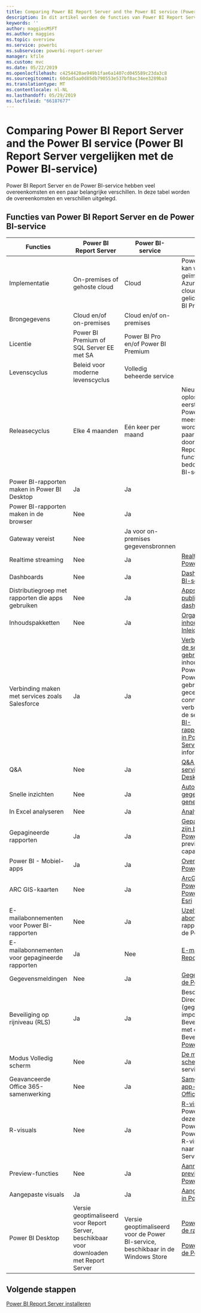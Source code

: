 ```yaml
---
title: Comparing Power BI Report Server and the Power BI service (Power BI Report Server vergelijken met de Power BI-service)
description: In dit artikel worden de functies van Power BI Report Server en de Power BI-service vergeleken.
keywords: ''
author: maggiesMSFT
ms.author: maggies
ms.topic: overview
ms.service: powerbi
ms.subservice: powerbi-report-server
manager: kfile
ms.custom: mvc
ms.date: 05/22/2019
ms.openlocfilehash: c4254420ae949b1fae6a1407cd045589c23da3c8
ms.sourcegitcommit: 60dad5aa0d85db790553e537bf8ac34ee3289ba3
ms.translationtype: MT
ms.contentlocale: nl-NL
ms.lasthandoff: 05/29/2019
ms.locfileid: "66187677"
---
```

# <a name="comparing-power-bi-report-server-and-the-power-bi-service"></a>Comparing Power BI Report Server and the Power BI service (Power BI Report Server vergelijken met de Power BI-service)

Power BI Report Server en de Power BI-service hebben veel overeenkomsten en een paar belangrijke verschillen. In deze tabel worden de overeenkomsten en verschillen uitgelegd.

## <a name="features-of-power-bi-report-server-and-the-power-bi-service"></a>Functies van Power BI Report Server en de Power BI-service

| Functies | Power BI Report Server | Power BI-service | Opmerkingen |
|---------|---------|---------|---------|
| Implementatie | On-premises of gehoste cloud | Cloud | Power BI Report Server kan worden geïmplementeerd in Azure VM’s (gehoste cloud) indien gelicentieerd via Power BI Premium |
| Brongegevens | Cloud en/of on-premises | Cloud en/of on-premises |  |
| Licentie | Power BI Premium of SQL Server EE met SA | Power BI Pro en/of Power BI Premium | |  
| Levenscyclus | Beleid voor moderne levenscyclus | Volledig beheerde service |  |
| Releasecyclus | Elke 4 maanden | Eén keer per maand | Nieuwste functies en oplossingen worden het eerst uitgebracht in de Power BI-service. De meeste kernfuncties worden in de volgende paar releases doorgevoerd in Power BI Report Server. Sommige functies zijn alleen bedoeld voor de Power BI-service. |
| Power BI-rapporten maken in Power BI Desktop | Ja | Ja |  |
| Power BI-rapporten maken in de browser | Nee | Ja |  |
| Gateway vereist | Nee | Ja voor on-premises gegevensbronnen |  |
| Realtime streaming | Nee | Ja | [Realtimestreaming in Power BI](../service-real-time-streaming.md) |
| Dashboards | Nee | Ja | [Dashboards in de Power BI-service](../consumer/end-user-dashboards.md) |
| Distributiegroep met rapporten die apps gebruiken | Nee | Ja | [Apps maken en publiceren met dashboards en rapporten](../service-create-distribute-apps.md) |
| Inhoudspakketten | Nee | Ja | [Organisatie-inhoudspakketten: Inleiding](../service-organizational-content-pack-introduction.md) |
| Verbinding maken met services zoals Salesforce | Ja | Ja | [Verbinding maken met de services die u gebruikt](../service-connect-to-services.md) met inhoudspakketten in de Power BI-service. In Power BI Report Server gebruikt u gecertificeerde connectors om verbinding te maken met de services. Zie [Power BI-rapportgegevensbronnen in Power BI Report Server](data-sources.md) voor meer informatie. |
| Q&A | Nee | Ja | [Q&A in de Power BI-service en Power BI Desktop](../power-bi-tutorial-q-and-a.md) 
| Snelle inzichten | Nee | Ja | [Automatisch gegevensinzichten genereren met Power BI](../consumer/end-user-insights.md) |
| In Excel analyseren | Nee | Ja | [Analyseren in Excel](../service-analyze-in-excel.md) 
| Gepagineerde rapporten | Ja | Ja | [Gepagineerde rapporten zijn beschikbaar in de Power BI-service](../paginated-reports-report-builder-power-bi.md) in preview in een Premium-capaciteit (Engelstalig) |
| Power BI - Mobiel-apps | Ja | Ja | [Overzicht van mobiele Power BI-apps](../consumer/mobile/mobile-apps-for-mobile-devices.md) |
| ARC GIS-kaarten | Nee | Ja | [ArcGIS-kaarten in de Power BI-service en Power BI Desktop, door Esri](../visuals/power-bi-visualization-arcgis.md) |
| E-mailabonnementen voor Power BI-rapporten | Nee | Ja | [Uzelf of anderen abonneren](../service-report-subscribe.md) op een rapport of dashboard in de Power BI-service |
| E-mailabonnementen voor gepagineerde rapporten | Ja | Nee | [E-maillevering in Reporting Services](https://docs.microsoft.com/sql/reporting-services/subscriptions/e-mail-delivery-in-reporting-services)  |
| Gegevensmeldingen | Nee | Ja | [Gegevensmeldingen in de Power BI-service](../service-set-data-alerts.md)
| Beveiliging op rijniveau (RLS) | Ja | Ja | Beschikbaar in de DirectQuery-modus (gegevensbron) en in de importmodus <br>Beveiliging op rijniveau met de [Power BI-service](../service-admin-rls.md) <br>Beveiliging op rijniveau in [Power BI Report Server](row-level-security-report-server.md) |
| Modus Volledig scherm | Nee | Ja | [De modus Volledig scherm](../consumer/end-user-focus.md) in de Power BI-service |
| Geavanceerde Office 365-samenwerking | Nee | Ja | [Samenwerken in een app-werkruimte met Office 365](../service-collaborate-power-bi-workspace.md) |
| R-visuals | Nee | Ja | [R-visuals maken](../desktop-r-visuals.md) in Power BI Desktop en deze publiceren naar de Power BI-service. U kunt Power BI-rapporten met R-visuals niet opslaan naar Power BI Report Server.  |
| Preview-functies | Nee | Ja | [Aanmelden voor preview-functies van de Power BI-service](../consumer/end-user-preview-features.md) |
| Aangepaste visuals | Ja | Ja | [Aangepaste visualisaties in Power BI](../power-bi-custom-visuals.md) |
| Power BI Desktop | Versie geoptimaliseerd voor Report Server, beschikbaar voor downloaden met Report Server | Versie geoptimaliseerd voor de Power BI-service, beschikbaar in de Windows Store | [Power BI Desktop voor de rapportserver](https://powerbi.microsoft.com/report-server/) <br><br> [Power BI Desktop voor de Power BI-service](http://aka.ms/pbidesktopstore) |

## <a name="next-steps"></a>Volgende stappen

[Power BI Report Server installeren](install-report-server.md)  